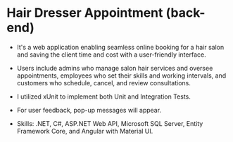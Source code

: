 # Hair Dresser Appointment (back-end)

- It's a web application enabling seamless online booking for a hair salon and saving the client time and cost with a user-friendly interface.
- Users include admins who manage salon hair services and oversee appointments, employees who set their skills and working intervals, and customers who schedule, cancel, and review consultations.
- I utilized xUnit to implement both Unit and Integration Tests.
- For user feedback, pop-up messages will appear.

- Skills: .NET, C#, ASP.NET Web API, Microsoft SQL Server, Entity Framework Core, and Angular with Material UI.
